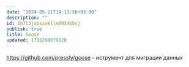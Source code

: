 ```yaml
---
date: "2024-05-21T14:13:56+03:00"
description: ""
id: 1h7l3jxbszxkllm39346bsj
publish: true
title: Goose
updated: 1716290076128
---
```


<https://github.com/pressly/goose> - иструмент для миграции данных